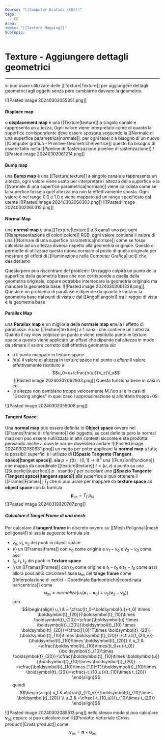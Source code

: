 ```yaml
---
Course: "[[Computer Grafica (CG)]]"
tags:
  - CG
Area: 
topic: "[[Texture Mapping]]"
SubTopic:
---
```


# Texture - Aggiungere dettagli geometrici
---
si puo usare utilizzare delle [[Texture|Texture]] per aggiungere dettagli geometrici agli oggetti senza pero cambiarne davvero la geometria.


![[Pasted image 20240302055351.png]]

#### Displace map
o __displacement map__ è una [[Texture|texture]] a singolo canale e rappresenta un  altezza, Ogni valore viene interpretato come di quanto la superfice corrispondente deve essere spostata seguendo la [[Normale di una superfice parametrica|normale]]. per ogni texel c è bisogno di un nuovo [[Computer grafica - Primitive Geometriche|vertice]] 
questo ha bisogno di essere fatto nella [[Pipeline di Rasterizazione|pipeline di rasterizazione]]
![[Pasted image 20240302061214.png]]
#### Bump map
una __Bump map__ è una [[Texture|texture]] a singolo canale e rappresenta un altezza, ogni valore viene usato per interpretare l altezza della superfice e la [[Normale di una superfice parametrica|normale]] viene calcolata come se la superfice fosse a quel altezza ma non la effettivamente sposta.
Ogni valore è nel range 0.0 e 1.0 e viene mappato ad un range specificato dal utente
![[Pasted image 20240302060303.png]]
![[Pasted image 20240302060315.png]]

#### Normal Map
una __normal map__ è una [[Texture|texture]] a 3 canali uno per ogni [[Rappresentazione di colori|colore]] RGB, ogni valore contiene il valore di una [[Normale di una superfice parametrica|normale]] come se fosse calcolata ad un altezza diversa rispetto alla geometria originale. 
Questo ci permette di utilizzare questa nuova normale al posto di quella originale per mostrare gli effetti di [[Illuminazione nella Computer Grafica|luci]] che desideriamo

Questo pero puo riscontrare dei problemi: Un raggio colpirà un punto della superfice dalla geometria base che non corrisponde a quella della geometria originale, oppure potrebbe intersecare la geometria originale ma mancare la geometria base. 
![[Pasted image 20240302061229.png]]
Questo è un problema di parallase e dipende da quanto è lontano la geometria base dal punti di vista e dal [[Angoli|angolo]] tra il raggio di vista e la geometria base  

#### Parallax Map
una __Parallax map__ è un miglioria della __normale map__ emula l effetto di parallasse. è una [[Texture|texture]] a 1 canali che contiene un  l altezza. Quanto il ray view colpisce un punto e viene restituito punto in texture space a questo viene applicato un offset che dipende dal altezza in modo da stimare il valore corretto dell effettiva geometria
_sia_
- $u$ il punto mappato in texture space
- $h(u)$ il valore di altezza in texture space nel punto $u$
_allora_ il valore effettivamente restituito è $$u_0=u+\cfrac{h(u)}{V_z}V_x$$
![[Pasted image 20240302062933.png]]
Questa funziona bene in casi in cui
- le altezze non cambiano troppo velocemente  M,/\on si è in casi di "Grazing angles" in quel caso l approssimazione si allontana troppo+09.

![[Pasted image 20240302055008.png]]


#### Tangent Space
Una __normal map__ puo essere definita in __Object space__ ovvero nel [[Frames|frame di riferimento]] del oggetto, se cosi definita pero la normal map non puo essere riutilizzata in altri contesti siccome è sta prodotta pensando anche a dove le norme dovessero andare
![[Pasted image 20240302080831.png]]
un modo per poter applicare la __normal map__ a tutte le possibili superfici è l utilizzo di __[[Spazio Tangente (Tangent space)|tanget space]]__.
**sia**  $p = f(t) : [0,1]\to \mathbb{R}^3$ una [[Funzioni|funzione]] che mappa da coordinate [[texture|texture]] $t=(u,v)$ a punto su una [[Superfici|superfice]] $p$ .
usando $f$  per calcolare uno __[[Spazio Tangente (Tangent space)|tangent space]]__ alla superfice si puo ottenere il [[Frames|Frames]] $T_f$   che si puo usare per mappare da **texture space** ad **object space** con la formula $$\mathbf{p}_{os}=T_f \ \mathbf{}{p}_{ts}$$
![[Pasted image 20240319020707.png]]
##### Calcolare il Tanget Frame di una mesh
Per calcolare il __tangent frame__ in discreto ovvero su [[Mesh Poligonali|mesh poligonali]] si usa la seguente formula
_sia_
- $v_0,v_1,v_2$ dei punti in object space
- $V_f$ un [[Frames|frame]] con $v_0$ come origine e $v_1-v_0$ e $v_2-v_0$ come assi
- $t_0,t_1,t_2$ dei punti in __Texture space__
- $I_f$ un [[Frames|Frames]] con $t_0$ come origine e $t_1-t_0$ e $t_2-t_0$ come assi
allora possiamo calcolare  l asse $\boldsymbol{u}_{os}$ del __tange frame__ come [[Interpolazione di vertici - Coordinate Baricentriche|coordinata baricentrica]] come $$
\boldsymbol{u}_{os}   = normalize(u_1(\boldsymbol{v}_1-\boldsymbol{v}_0)+u_2(\boldsymbol{v}_2-\boldsymbol{v}_0)) $$
con 
$$\begin{align}
u_1  & = \cfrac{(t_0+\boldsymbol{u})-t_0) \times \boldsymbol{t}_{20}}{\boldsymbol{t}_{10}\times \boldsymbol{t}_{20}}=\cfrac{\boldsymbol{u} \times \boldsymbol{t}_{20}}{\boldsymbol{t}_{10} \times \boldsymbol{t}_{20}}=\cfrac{[1,0]^T\times \boldsymbol{t}_{20}}{\boldsymbol{t}_{10}\times \boldsymbol{t}_{20}}=\cfrac{t_{20_v}}{\boldsymbol{t}_{10}\times \boldsymbol{t}_{20}} \\
u_2  & =\cfrac{\boldsymbol{t}_{10}\times((t_0+u)-t_0)}{\boldsymbol{t}_{10}\times \boldsymbol{t}_{20}}=\cfrac{\boldsymbol{t}_{10}\times \boldsymbol{u}}{\boldsymbol{t}_{10}\times \boldsymbol{t}_{20}} =\cfrac{\boldsymbol{t}_{10}\times [1,0]^T}{\boldsymbol{t}_{10}\times \boldsymbol{t}_{20}}=\cfrac{-t_{10_u}}{t_{10}\times t_{20}}
\end{align}$$
quindi $$\begin{align}
u_1   & =\cfrac{t_{20_v}}{\boldsymbol{t}_{10}\times \boldsymbol{t}_{20}} \\
u_2   & =\cfrac{-t_{10_u}}{t_{10}\times t_{20}}
\end{align}$$

![[Pasted image 20240302085513.png]]
nello stesso modo si puo calcolare $\boldsymbol{v}_{os}$ oppure si puo calcolare con il [[Prodotto Vettoriale (Cross product)|Cross product]] come $$\boldsymbol{v}_{os}=\boldsymbol{n} \times \boldsymbol{u}_{os}$$